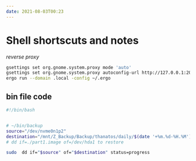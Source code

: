 ```yaml
---
date: 2021-08-03T00:23
---
```



# Shell shortscuts and notes

*reverse proxy*
```sh
gsettings set org.gnome.system.proxy mode 'auto'
gsettings set org.gnome.system.proxy autoconfig-url http://127.0.0.1:2000/proxy.pac
ergo run --domain .local -config ~/.ergo
```

## bin file code

```sh
#!/bin/bash


# ~/bin/backup
source="/dev/nvme0n1p2"
destination="/mnt/Z_Backup/Backup/thanatos/daily/$(date '+%m.%d-%H.%M').image"
# dd if=./part1.image of=/dev/hda1 to restore

sudo  dd if="$source" of="$destination" status=progress


```
